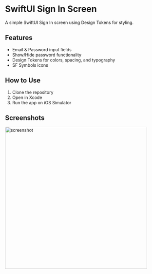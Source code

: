 # SwiftUI Sign In Screen  

A simple SwiftUI Sign In screen using Design Tokens for styling.  

## Features  
- Email & Password input fields  
- Show/Hide password functionality  
- Design Tokens for colors, spacing, and typography  
- SF Symbols icons  

## How to Use  
1. Clone the repository  
2. Open in Xcode  
3. Run the app on iOS Simulator  

## Screenshots  

<img width="466" alt="screenshot" src="https://github.com/user-attachments/assets/2f2dd285-7edd-4651-855d-88faafdd13b5" />
